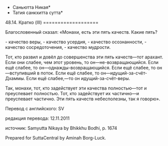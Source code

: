 * Саньютта Никая*
* Татия санкхитта сутта*

48\.14\. Кратко \(III\)
\=\=\=\=\=\=\=\=\=\=\=\=\=\=\=\=\=\=\=

Благословенный сказал: «Монахи, есть эти пять качеств\. Какие пять?

\- качество веры,
\- качество усердия,
\- качество осознанности,
\- качество сосредоточения,
\- качество мудрости\.

Тот, кто развил и довёл до совершенства эти пять качеств—тот арахант\. Если они слабее, чем этот уровень, то он—не\-возвращающийся\. Если ещё слабее, то он—однажды\-возвращающийся\. Если ещё слабее, то он—вступивший в поток\. Если ещё слабее, то он—идущий\-за\-счёт\-Дхаммы\. Если ещё слабее,—то он идущий\-за\-счёт\-веры\.

Так, монахи, тот, кто задействует эти качества полностью—тот и преуспевает полностью\. Тот, кто задействует их частично—и преуспевает частично\. Эти пять качеств небесполезны, так я говорю»\.

Перевод с английского: SV

редакция перевода: 12\.11\.2011

источник: Samyutta Nikaya by Bhikkhu Bodhi, p\. 1674

Prepared for SuttaCentral by Aminah Borg\-Luck\.